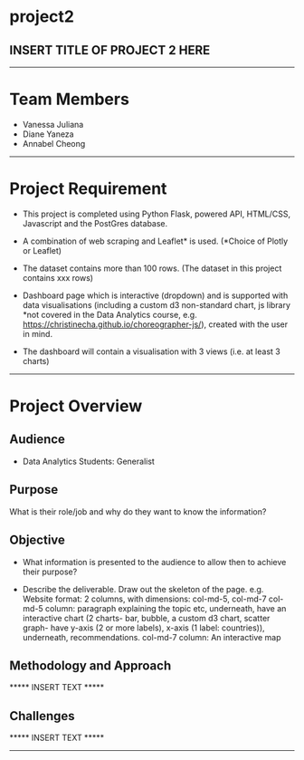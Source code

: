 # project2

## INSERT TITLE OF PROJECT 2 HERE ## 

*************************
# Team Members
- Vanessa Juliana
- Diane Yaneza
- Annabel Cheong

*************************
# Project Requirement
- This project is completed using Python Flask, powered API, HTML/CSS, Javascript and the PostGres database. 

- A combination of web scraping and Leaflet* is used. (*Choice of Plotly or Leaflet)
- The dataset contains more than 100 rows. (The dataset in this project contains xxx rows)
- Dashboard page which is interactive (dropdown) and is supported with data visualisations (including a custom d3 non-standard chart, js library *not covered in the Data Analytics course, e.g. https://christinecha.github.io/choreographer-js/), created with the user in mind.
- The dashboard will contain a visualisation with 3 views (i.e. at least 3 charts)

*************************
# Project Overview
## Audience
- Data Analytics Students: Generalist

## Purpose 
What is their role/job and why do they want to know the information?

## Objective
- What information is presented to the audience to allow then to achieve their purpose?

- Describe the deliverable. Draw out the skeleton of the page. 
e.g. Website format: 2 columns, with dimensions: col-md-5, col-md-7
	col-md-5 column: paragraph explaining the topic etc, underneath, have an interactive chart (2 charts- bar, bubble, a custom d3 chart, scatter graph- have y-axis (2 or more labels), x-axis (1 label: countries)), underneath, recommendations. 
	col-md-7 column: An interactive map

## Methodology and Approach 

***** INSERT TEXT *****


## Challenges

***** INSERT TEXT *****





*************************